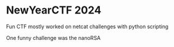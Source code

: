 # NewYearCTF 2024
Fun CTF mostly worked on netcat challenges with python scripting

One funny challenge was the nanoRSA
